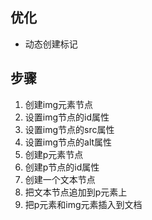 ## 优化

- 动态创建标记

## 步骤

1. 创建img元素节点
2. 设置img节点的id属性
3. 设置img节点的src属性
4. 设置img节点的alt属性
5. 创建p元素节点
6. 创建p节点的id属性
7. 创建一个文本节点
8. 把文本节点追加到p元素上
9. 把p元素和img元素插入到文档